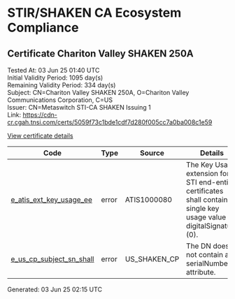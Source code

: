 # STIR/SHAKEN CA Ecosystem Compliance

## Certificate Chariton Valley SHAKEN 250A

Tested At: 03 Jun 25 01:40 UTC\
Initial Validity Period: 1095 day(s)\
Remaining Validity Period: 334 day(s)\
Subject: CN=Chariton Valley SHAKEN 250A, O=Chariton Valley Communications Corporation, C=US\
Issuer: CN=Metaswitch STI-CA SHAKEN Issuing 1\
Link: https://cdn-cr.cgah.tnsi.com/certs/5059f73c1bde1cdf7d280f005cc7a0ba008c1e59

[View certificate details](https://x509.io/?cert=MIICbjCCAhWgAwIBAgIQKXhZnVTHqxfjd2l8L9ddYDAKBggqhkjOPQQDAjAtMSswKQYDVQQDDCJNZXRhc3dpdGNoIFNUSS1DQSBTSEFLRU4gSXNzdWluZyAxMB4XDTIzMDUwMzE2NTU0N1oXDTI2MDUwMjE2NTU0N1owaDELMAkGA1UEBhMCVVMxMzAxBgNVBAoMKkNoYXJpdG9uIFZhbGxleSBDb21tdW5pY2F0aW9ucyBDb3Jwb3JhdGlvbjEkMCIGA1UEAwwbQ2hhcml0b24gVmFsbGV5IFNIQUtFTiAyNTBBMFkwEwYHKoZIzj0CAQYIKoZIzj0DAQcDQgAEu3IBjT%2Fd5opSaW6HhrXNEeKXePCHyMMYF8Zc9DWGXv3qTKI9eiS%2B2MSx4diRFG38ElzL%2FM16mjAWzDfalJeBC6OB2zCB2DAMBgNVHRMBAf8EAjAAMA4GA1UdDwEB%2FwQEAwIF4DAWBggrBgEFBQcBGgQKMAigBhYEMjUwQTBHBgNVHR8EQDA%2BMDygOqA4hjZodHRwczovL2F1dGhlbnRpY2F0ZS1hcGkuaWNvbmVjdGl2LmNvbS9kb3dubG9hZC92MS9jcmwwFwYDVR0gBBAwDjAMBgpghkgBhv8JAQEDMB0GA1UdDgQWBBSdnuNic771GlKqwhZlYEqJC5rgwTAfBgNVHSMEGDAWgBTNHqcAEBDaMh1pGjnV0kYLLDyH1jAKBggqhkjOPQQDAgNHADBEAiAneB1%2BOOdCQIFScs0r6%2FQL6Jik2H7uaK5Y2PeW2jA81QIgFvUXRp2weed%2F08VFmAgA3hCNeVuVs9kbjZKQZJhO39Q%3D)

| Code | Type | Source | Details |
|------|------|--------|---------|
| [e_atis_ext_key_usage_ee](../../ISSUES/e_atis_ext_key_usage_ee/README.md) | error | ATIS1000080 | The Key Usage extension for STI end-entity certificates shall contain a single key usage value of digitalSignature (0). |
| [e_us_cp_subject_sn_shall](../../ISSUES/e_us_cp_subject_sn_shall/README.md) | error | US_SHAKEN_CP | The DN does not contain a serialNumber attribute. |


Generated: 03 Jun 25 02:15 UTC